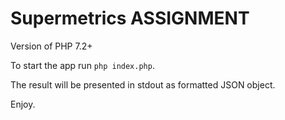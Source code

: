 # Supermetrics ASSIGNMENT

Version of PHP 7.2+

To start the app run `php index.php`.

The result will be presented in stdout as formatted JSON object.

Enjoy.
